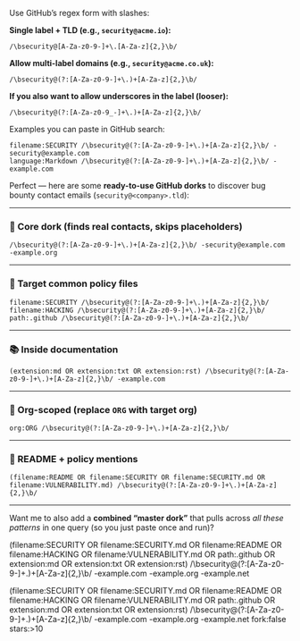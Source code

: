 Use GitHub’s regex form with slashes:

**Single label + TLD (e.g., `security@acme.io`):**

```
/\bsecurity@[A-Za-z0-9-]+\.[A-Za-z]{2,}\b/
```

**Allow multi-label domains (e.g., `security@acme.co.uk`):**

```
/\bsecurity@(?:[A-Za-z0-9-]+\.)+[A-Za-z]{2,}\b/
```

**If you also want to allow underscores in the label (looser):**

```
/\bsecurity@(?:[A-Za-z0-9_-]+\.)+[A-Za-z]{2,}\b/
```

Examples you can paste in GitHub search:

```
filename:SECURITY /\bsecurity@(?:[A-Za-z0-9-]+\.)+[A-Za-z]{2,}\b/ -security@example.com
language:Markdown /\bsecurity@(?:[A-Za-z0-9-]+\.)+[A-Za-z]{2,}\b/ -example.com
```

Perfect — here are some **ready-to-use GitHub dorks** to discover bug bounty contact emails (`security@<company>.tld`):

---

### 🎯 Core dork (finds real contacts, skips placeholders)

```
/\bsecurity@(?:[A-Za-z0-9-]+\.)+[A-Za-z]{2,}\b/ -security@example.com -example.org
```

---

### 🔎 Target common policy files

```
filename:SECURITY /\bsecurity@(?:[A-Za-z0-9-]+\.)+[A-Za-z]{2,}\b/
filename:HACKING /\bsecurity@(?:[A-Za-z0-9-]+\.)+[A-Za-z]{2,}\b/
path:.github /\bsecurity@(?:[A-Za-z0-9-]+\.)+[A-Za-z]{2,}\b/
```

---

### 📚 Inside documentation

```
(extension:md OR extension:txt OR extension:rst) /\bsecurity@(?:[A-Za-z0-9-]+\.)+[A-Za-z]{2,}\b/ -example.com
```

---

### 🏢 Org-scoped (replace `ORG` with target org)

```
org:ORG /\bsecurity@(?:[A-Za-z0-9-]+\.)+[A-Za-z]{2,}\b/
```

---

### 📝 README + policy mentions

```
(filename:README OR filename:SECURITY OR filename:SECURITY.md OR filename:VULNERABILITY.md) /\bsecurity@(?:[A-Za-z0-9-]+\.)+[A-Za-z]{2,}\b/
```

---

Want me to also add a **combined “master dork”** that pulls across *all these patterns* in one query (so you just paste once and run)?


(filename:SECURITY OR filename:SECURITY.md OR filename:README OR filename:HACKING OR filename:VULNERABILITY.md OR path:.github OR extension:md OR extension:txt OR extension:rst) /\bsecurity@(?:[A-Za-z0-9-]+\.)+[A-Za-z]{2,}\b/ -example.com -example.org -example.net

(filename:SECURITY OR filename:SECURITY.md OR filename:README OR filename:HACKING OR filename:VULNERABILITY.md OR path:.github OR extension:md OR extension:txt OR extension:rst) /\bsecurity@(?:[A-Za-z0-9-]+\.)+[A-Za-z]{2,}\b/ -example.com -example.org -example.net fork:false stars:>10

